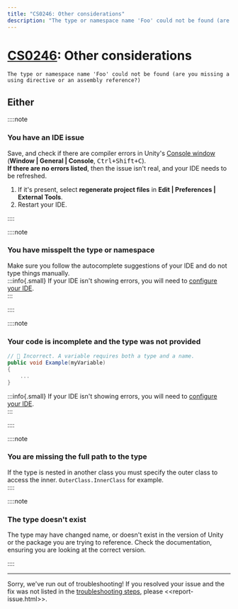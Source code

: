 ```yaml
---
title: "CS0246: Other considerations"
description: "The type or namespace name 'Foo' could not be found (are you missing a using directive or an assembly reference?)"
---
```

# [CS0246](https://docs.microsoft.com/en-us/dotnet/csharp/language-reference/compiler-messages/cs0246): Other considerations

```
The type or namespace name 'Foo' could not be found (are you missing a using directive or an assembly reference?)
```

## Either
::::note
### You have an IDE issue
Save, and check if there are compiler errors in Unity's [Console window](https://docs.unity3d.com/Manual/Console.html) (**Window | General | Console**, <kbd>Ctrl+Shift+C</kbd>).  
**If there are no errors listed**, then the issue isn't real, and your IDE needs to be refreshed.
1. If it's present, select **regenerate project files** in **Edit | Preferences | External Tools**.
1. Restart your IDE.

::::  

::::note
### You have misspelt the type or namespace
Make sure you follow the autocomplete suggestions of your IDE and do not type things manually.  
:::info{.small}
If your IDE isn't showing errors, you will need to [configure your IDE](../IDE%20Configuration.md).  
:::

::::  

::::note
### Your code is incomplete and the type was not provided
```csharp
// 🔴 Incorrect. A variable requires both a type and a name.
public void Example(myVariable)
{
    ...
}
```

:::info{.small}
If your IDE isn't showing errors, you will need to [configure your IDE](../IDE%20Configuration.md).  
:::

::::

::::note
### You are missing the full path to the type
If the type is nested in another class you must specify the outer class to access the inner.
`OuterClass.InnerClass` for example.  
::::

::::note
### The type doesn't exist
The type may have changed name, or doesn't exist in the version of Unity or the package you are trying to reference.
Check the documentation, ensuring you are looking at the correct version.

::::

---
Sorry, we've run out of troubleshooting!
If you resolved your issue and the fix was not listed in the [troubleshooting steps](CS0246.md), please <<report-issue.html>>.

